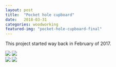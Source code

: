 ```yaml
---
layout: post
title:  "Pocket hole cupboard"
date:   2018-03-31
categories: woodworking
featured-img: "pocket-hole-cupboard-final"
---
```

This project started way back in February of 2017.

<div class="row">
<div class="column">
<img src="https://lh3.googleusercontent.com/sKixa4gD_VphR3sIjh-vlbkAYu1UUO4oanb6hSJLN1ubfuwamEUH_czwYFJj7a16itZKjXEkjI0p_ZmDFHi1qpa35k4dgEYLUGiYfjTvMwBhkrdlyGFpsqlT6kRH6fg2MV9m4NmwUW6q7V7sypvbw5yFJcYrFWajNJ6m2r4qS_yM1_rdm7c293W0nsHTrYdhcOVPKkwQ_tOpCb45m7Ip99iCmiFIt-HXBkYSl4tGIiKU8VoooxmsVcTdpvgeaK6g3C6zvPiTSNZAEnVyKOIARdSml4SWdBNLLf1xk9iCkPAOWtphgvvlr5OpdRWCCFd6x0u8B1ZwMaNt5G4W6tNZecpqI4cJPD8YA2danjj1nJbZN17aZqAnrXlhDqQu2YM3MMxKyfxtl4GU2sQF1EOtIhXMeke6JS_3kBwa6pyl2M1voH1wGm8BFPNB9UCUxE8A7qcImf7pSHq2cT-1iHCq9zr_1dn0yTlRR-NgDvDIadt7C6EZWaBtiHyVFDKQj25riBrlBDm9iq5bD0TmQIWcEXfUBiUDma7m4M_umT3qv-pFy-f5b5l00heVUeIHRevbHUg-V4iEJxJLk9JXavTzo0wTWEnRd5Ge8GTyk2c80mcJcJI9rmWaR-jQm99ob_CTp9NEnLEjk4I8EajZZggyt_4ahYQM2vWR=w721-h963-no">

<img src="https://lh3.googleusercontent.com/VO81oQnSBEJ6KwgYdrAWqJMAw-_JoqMFy0051aAnh8tvaT93VXN1ikIhe1J36aGm2VoCak6fFcDEs1U4FlTCuRXzH-Ek2i_6A0Jo597TVELkfNf49qy4yqLAtA2IXzvdbPY4b542tmELIvq-y7nCmsq53Pw5v-CUJR69UyJENnJ7Y7xdBVMNyiw80jyTkTFH-hog0ez7Dg0e36rjJE9WRKuUx5cYjV-C8u15YPGuFnLj8XoMkdzbj9nP9Htiz5rrACn224vSVg-t3x2szK8p1j6ezV15RkBASpOzYQ71fF9XxHDLqzHYydJttQu6lPf1MoukrSYiLOJqEz7w5HC5C_4VGVRqpNk0e2Ob1dW9jGEn9y3LfcIZsWrPnm01C0olrGAUxbpg8KhmQyIFJL3WajaIcNG0fMbDHKT519MStmFtO_pK2FFBxO-5ves0z6cCYo_dWSzH1VNuPDYtF54CYumD6_FHWQ5HdeV1ZVgsnbFLWHW9tT_qS7jr00-TBk5qZT6flF2OmKYPlm98YPx_8E6w6O4H7zJMhZZvZTzjW_5ZiYCCnT1W9iVVitR6xsHQHhjqvOZtOgZ5YWjalS87fD2Ar9RWAvCBMnp77T4PGTmGEyim_s63LGRPeVaSmNqL0JY81YCWGY5OeCc1A4z_Z0dHJqFmig2G=w721-h963-no">
</div>
<div class="column">
<img src="https://lh3.googleusercontent.com/nem2W1tt_PHNg0X3pEHqvDIQz5i1BP6gN9sVSroeD7orCIwJChsoUyXCpSb6VOJPIxeWDtDuPHj1eZscStwC2yfJKcdQff-pW86-GIHFARJDAAD2xwlu-hW7RZ1Y_OB2Mj-FMYc5L-6q3fE_hFAkozg8Kc1rR5EmttzJhEevYQTTdsztoG8_KsJieYaVxAfwWR6w3Jc3Q8mLlJr6lLaPv07u8KqEPk5jDC9vFDGU-NlRs_KTxjgaBRDi1dm1yJ13SLC2TlAppKUePWSznMxYpS89H0yCW_iHOlpMPh-Au57J2LBo6HfxGjxph20wAv-pYa4c0bJchY8Q00ZWnrcUW3zH_wJSz-vXBkYCVhd3ez4oQoRL5scQpVaJ_mYiuG0uDIB0dlcRDYocs8DnDDEOasJoTZbxcCBP0nHesZ1ZsqDahzb0S9ZGDoAemXi3Sh4QglYyvC8Fa2TDqNUJGYHH3W8_HF1JmoX3RbMqXda5IDgZBmJrXmNzKGkkyX9l46guxbAI5eY0SRBM0a1kirYZQ1gD7v-kisht7vnF3Qc9lG1D-TGRkjSfGBj7m0nzxh3Repd6jrMZOQfnalYZ6MNowAVLkPQSqIreqZEg_ud4pzm4B_2lMYWZzou9FdtgL0HUVeeDs8EFmG-7HKgogWM4b4B1nPJhlZcD=w723-h963-no">

<img src="https://lh3.googleusercontent.com/iro74pgYbPIBSG8Vf4n94frVkW4dtIVwJcpAYOORK-dAIu5v0BL-7yF0n3SilxogUh2wdKftpzmYZ4zdnm_DSTEgDo8zJR3lHJXt8nWawrIe7SLZj85f_SiU2jCTZkPMGyiymbFjHANgTMPm4NnfX5hPBMzpQNusf_e1pDwJwkQpAMflk4ZIawSnMQa7vzWzbOuWGcTSGPczRCyOE63i3H6yDSjx1HdWRfVFh5TMNcX-IIzHyBvTar1Rew38GQDAGAK_8G-dpj4VWeJidIQgRK61Z8Gfps8lNpPh3W59ORah7EXIhrJS99NpRYI2sinljJl2PF7SZUKeyT2EjqXwHJAN3U2SScvV6beRcHCsH7YUMvk1qMMlyf0l_rEYg_YovKXqRLHjUnATrZ9T1APCpzItAmObqYwtABHQTNu3rwnbI7OMGRzIXeZ4lk5KlQzmz_pnwQu-DCT1AwXZuLDoKHZreG-aRMlv_XG0UERZuM0fqJZCcQ6iy_YlgjV4mLvklIWJ-rxT6gPRTQh8L1Yci3bONV46pMj0bxDA9nm6_IuUGANH6Hmtk9qd02g1m2s2aDMKImXQJoyjGZB38bya8UWEkTWvN6jU3iL86FQb5AQ-66Lo3J6g57lvP25CjzdatHCNcpSVJbFWMiIXZjBStqfQui3oBw9A=w723-h963-no"/>
</div>
</div>